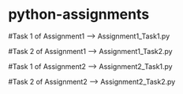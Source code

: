 # python-assignments

#Task 1 of Assignment1 --> Assignment1_Task1.py

#Task 2 of Assignment1 --> Assignment1_Task2.py

#Task 1 of Assignment2 --> Assignment2_Task1.py

#Task 2 of Assignment2 --> Assignment2_Task2.py

